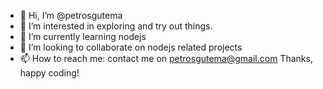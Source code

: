 - 👋 Hi, I’m @petrosgutema
- 👀 I’m interested in exploring and try out things.
- 🌱 I’m currently learning nodejs
- 💞️ I’m looking to collaborate on nodejs related projects
- 📫 How to reach me: contact me on petrosgutema@gmail.com
Thanks, happy coding!

<!---
petrosgutema/petrosgutema is a ✨ special ✨ repository because its `README.md` (this file) appears on your GitHub profile.
You can click the Preview link to take a look at your changes.
--->
